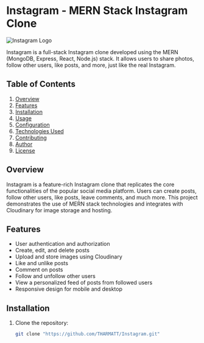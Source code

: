 # Instagram - MERN Stack Instagram Clone

![Instagram Logo](link-to-your-logo.png)

Instagram is a full-stack Instagram clone developed using the MERN (MongoDB, Express, React, Node.js) stack. It allows users to share photos, follow other users, like posts, and more, just like the real Instagram.

## Table of Contents

1. [Overview](#overview)
2. [Features](#features)
3. [Installation](#installation)
4. [Usage](#usage)
5. [Configuration](#configuration)
6. [Technologies Used](#technologies-used)
7. [Contributing](#contributing)
8. [Author](#author)
9. [License](#license)

## Overview

Instagram is a feature-rich Instagram clone that replicates the core functionalities of the popular social media platform. Users can create posts, follow other users, like posts, leave comments, and much more. This project demonstrates the use of MERN stack technologies and integrates with Cloudinary for image storage and hosting.

## Features

- User authentication and authorization
- Create, edit, and delete posts
- Upload and store images using Cloudinary
- Like and unlike posts
- Comment on posts
- Follow and unfollow other users
- View a personalized feed of posts from followed users
- Responsive design for mobile and desktop

## Installation

1. Clone the repository:
   ```bash
   git clone "https://github.com/THARMATT/Instagram.git"


